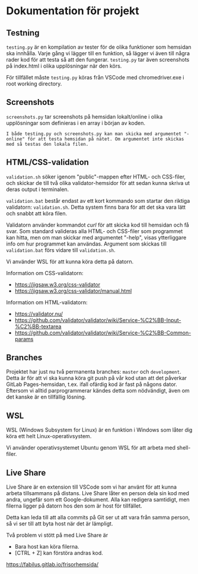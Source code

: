 # Dokumentation för projekt

## Testning

`testing.py` är en kompilation av tester för de olika funktioner som hemsidan ska innhålla. Varje gång vi lägger till en funktion, så lägger vi även till några rader kod för att testa så att den fungerar. `testing.py` tar även screenshots på index.html i olika upplösningar när den körs.

För tillfället måste `testing.py` köras från VSCode med chromedriver.exe i root working directory.

## Screenshots

`screenshots.py` tar screenshots på hemsidan lokalt/online i olika upplösningar som definieras i en array i början av koden.

    I både testing.py och screenshots.py kan man skicka med argumentet "-online" för att testa hemsidan på nätet. Om argumentet inte skickas med så testas den lokala filen.

## HTML/CSS-validation

`validation.sh` söker igenom "public"-mappen efter HTML- och CSS-filer, och skickar de till två olika validator-hemsidor för att sedan kunna skriva ut deras output i terminalen.

`validation.bat` består endast av ett kort kommando som startar den riktiga validatorn: `validation.sh`. Detta system finns bara för att det ska vara lätt och snabbt att köra filen.

Validatorn använder kommandot *curl* för att skicka kod till hemsidan och få svar. Som standard valideras alla HTML- och CSS-filer som programmet kan hitta, men om man skickar med argumentet "-help", visas ytterliggare info om hur programmet kan användas. Argument som skickas till `validation.bat` förs vidare till `validation.sh`.

Vi använder WSL för att kunna köra detta på datorn.


Information om CSS-validatorn:
- https://jigsaw.w3.org/css-validator
- https://jigsaw.w3.org/css-validator/manual.html


Information om HTML-validatorn:
- https://validator.nu/
- https://github.com/validator/validator/wiki/Service-%C2%BB-Input-%C2%BB-textarea
- https://github.com/validator/validator/wiki/Service-%C2%BB-Common-params

## Branches

Projektet har just nu två permanenta branches: `master` och `development`. Detta är för att vi ska kunna köra git push på vår kod utan att det påverkar GitLab Pages-hemsidan, t.ex. ifall ofärdig kod är fast på någons dator. Eftersom vi alltid parprogrammerar kändes detta som nödvändigt, även om det kanske är en tillfällig lösning.

## WSL

WSL (Windows Subsystem for Linux) är en funktion i Windows som låter dig köra ett helt Linux-operativsystem.

Vi använder operativsystemet Ubuntu genom WSL för att arbeta med shell-filer.

## Live Share

Live Share är en extension till VSCode som vi har använt för att kunna arbeta tillsammans på distans. Live Share låter en person dela sin kod med andra, ungefär som ett Google-dokument. Alla kan redigera samtidigt, men filerna ligger på datorn hos den som är host för tillfället.

Detta kan leda till att alla commits på Git ser ut att vara från samma person, så vi ser till att byta host när det är lämpligt.

Två problem vi stött på med Live Share är

- Bara host kan köra filerna.
- [CTRL + Z] kan förstöra andras kod.

https://fabilus.gitlab.io/frisorhemsida/